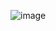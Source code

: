 ![image](https://github.com/MohithGowdaa/shopping_app/assets/57209823/395799dc-2d84-4990-8e14-53a0cc123895)
